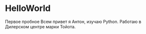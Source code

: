 # HelloWorld
Первое пробное
 Всем привет я Антон, изучаю Python. Работаю в Дилерском центре марки Тойота.
